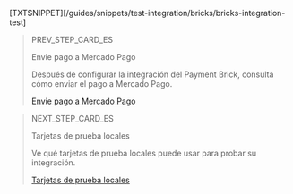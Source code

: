[TXTSNIPPET][/guides/snippets/test-integration/bricks/bricks-integration-test]

> PREV_STEP_CARD_ES
>
> Envie pago a Mercado Pago
>
> Después de configurar la integración del Payment Brick, consulta cómo enviar el pago a Mercado Pago.
>
> [Envie pago a Mercado Pago](/developers/es/docs/checkout-bricks/payment-brick/payment-submission)

> NEXT_STEP_CARD_ES
>
> Tarjetas de prueba locales
>
> Ve qué tarjetas de prueba locales puede usar para probar su integración.
>
> [Tarjetas de prueba locales](/developers/es/docs/checkout-bricks/payment-brick/integration-test/test-cards)